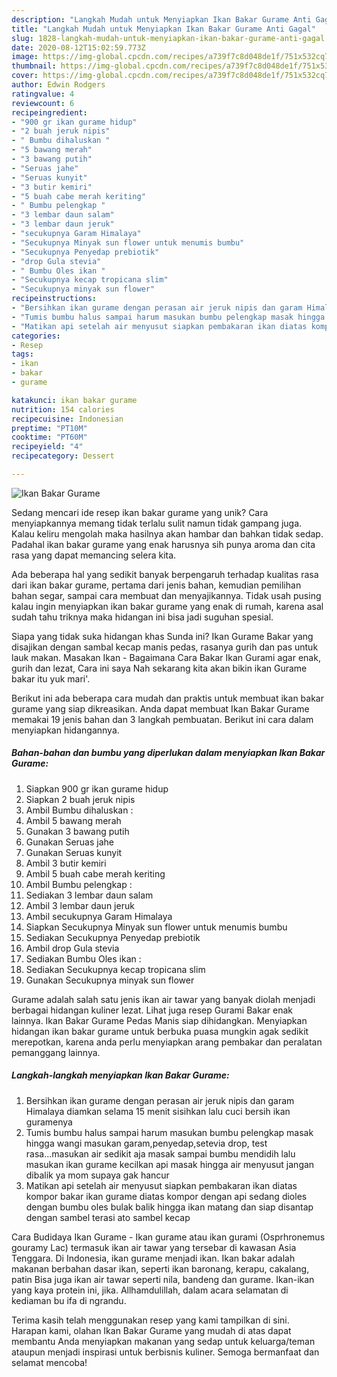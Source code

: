 ```yaml
---
description: "Langkah Mudah untuk Menyiapkan Ikan Bakar Gurame Anti Gagal"
title: "Langkah Mudah untuk Menyiapkan Ikan Bakar Gurame Anti Gagal"
slug: 1828-langkah-mudah-untuk-menyiapkan-ikan-bakar-gurame-anti-gagal
date: 2020-08-12T15:02:59.773Z
image: https://img-global.cpcdn.com/recipes/a739f7c8d048de1f/751x532cq70/ikan-bakar-gurame-foto-resep-utama.jpg
thumbnail: https://img-global.cpcdn.com/recipes/a739f7c8d048de1f/751x532cq70/ikan-bakar-gurame-foto-resep-utama.jpg
cover: https://img-global.cpcdn.com/recipes/a739f7c8d048de1f/751x532cq70/ikan-bakar-gurame-foto-resep-utama.jpg
author: Edwin Rodgers
ratingvalue: 4
reviewcount: 6
recipeingredient:
- "900 gr ikan gurame hidup"
- "2 buah jeruk nipis"
- " Bumbu dihaluskan "
- "5 bawang merah"
- "3 bawang putih"
- "Seruas jahe"
- "Seruas kunyit"
- "3 butir kemiri"
- "5 buah cabe merah keriting"
- " Bumbu pelengkap "
- "3 lembar daun salam"
- "3 lembar daun jeruk"
- "secukupnya Garam Himalaya"
- "Secukupnya Minyak sun flower untuk menumis bumbu"
- "Secukupnya Penyedap prebiotik"
- "drop Gula stevia"
- " Bumbu Oles ikan "
- "Secukupnya kecap tropicana slim"
- "Secukupnya minyak sun flower"
recipeinstructions:
- "Bersihkan ikan gurame dengan perasan air jeruk nipis dan garam Himalaya diamkan selama 15 menit sisihkan lalu cuci bersih ikan guramenya"
- "Tumis bumbu halus sampai harum masukan bumbu pelengkap masak hingga wangi masukan garam,penyedap,setevia drop, test rasa...masukan air sedikit aja masak sampai bumbu mendidih lalu masukan ikan gurame kecilkan api masak hingga air menyusut jangan dibalik ya mom supaya gak hancur"
- "Matikan api setelah air menyusut siapkan pembakaran ikan diatas kompor bakar ikan gurame diatas kompor dengan api sedang dioles dengan bumbu oles bulak balik hingga ikan matang dan siap disantap dengan sambel terasi ato sambel kecap"
categories:
- Resep
tags:
- ikan
- bakar
- gurame

katakunci: ikan bakar gurame 
nutrition: 154 calories
recipecuisine: Indonesian
preptime: "PT10M"
cooktime: "PT60M"
recipeyield: "4"
recipecategory: Dessert

---
```



![Ikan Bakar Gurame](https://img-global.cpcdn.com/recipes/a739f7c8d048de1f/751x532cq70/ikan-bakar-gurame-foto-resep-utama.jpg)

Sedang mencari ide resep ikan bakar gurame yang unik? Cara menyiapkannya memang tidak terlalu sulit namun tidak gampang juga. Kalau keliru mengolah maka hasilnya akan hambar dan bahkan tidak sedap. Padahal ikan bakar gurame yang enak harusnya sih punya aroma dan cita rasa yang dapat memancing selera kita.

Ada beberapa hal yang sedikit banyak berpengaruh terhadap kualitas rasa dari ikan bakar gurame, pertama dari jenis bahan, kemudian pemilihan bahan segar, sampai cara membuat dan menyajikannya. Tidak usah pusing kalau ingin menyiapkan ikan bakar gurame yang enak di rumah, karena asal sudah tahu triknya maka hidangan ini bisa jadi suguhan spesial.

Siapa yang tidak suka hidangan khas Sunda ini? Ikan Gurame Bakar yang disajikan dengan sambal kecap manis pedas, rasanya gurih dan pas untuk lauk makan. Masakan Ikan - Bagaimana Cara Bakar Ikan Gurami agar enak, gurih dan lezat, Cara ini saya Nah sekarang kita akan bikin ikan Gurame bakar itu yuk mari&#39;.


Berikut ini ada beberapa cara mudah dan praktis untuk membuat ikan bakar gurame yang siap dikreasikan. Anda dapat membuat Ikan Bakar Gurame memakai 19 jenis bahan dan 3 langkah pembuatan. Berikut ini cara dalam menyiapkan hidangannya.

<!--inarticleads1-->

##### Bahan-bahan dan bumbu yang diperlukan dalam menyiapkan Ikan Bakar Gurame:

1. Siapkan 900 gr ikan gurame hidup
1. Siapkan 2 buah jeruk nipis
1. Ambil  Bumbu dihaluskan :
1. Ambil 5 bawang merah
1. Gunakan 3 bawang putih
1. Gunakan Seruas jahe
1. Gunakan Seruas kunyit
1. Ambil 3 butir kemiri
1. Ambil 5 buah cabe merah keriting
1. Ambil  Bumbu pelengkap :
1. Sediakan 3 lembar daun salam
1. Ambil 3 lembar daun jeruk
1. Ambil secukupnya Garam Himalaya
1. Siapkan Secukupnya Minyak sun flower untuk menumis bumbu
1. Sediakan Secukupnya Penyedap prebiotik
1. Ambil drop Gula stevia
1. Sediakan  Bumbu Oles ikan :
1. Sediakan Secukupnya kecap tropicana slim
1. Gunakan Secukupnya minyak sun flower


Gurame adalah salah satu jenis ikan air tawar yang banyak diolah menjadi berbagai hidangan kuliner lezat. Lihat juga resep Gurami Bakar enak lainnya. Ikan Bakar Gurame Pedas Manis siap dihidangkan. Menyiapkan hidangan ikan bakar gurame untuk berbuka puasa mungkin agak sedikit merepotkan, karena anda perlu menyiapkan arang pembakar dan peralatan pemanggang lainnya. 

<!--inarticleads2-->

##### Langkah-langkah menyiapkan Ikan Bakar Gurame:

1. Bersihkan ikan gurame dengan perasan air jeruk nipis dan garam Himalaya diamkan selama 15 menit sisihkan lalu cuci bersih ikan guramenya
1. Tumis bumbu halus sampai harum masukan bumbu pelengkap masak hingga wangi masukan garam,penyedap,setevia drop, test rasa...masukan air sedikit aja masak sampai bumbu mendidih lalu masukan ikan gurame kecilkan api masak hingga air menyusut jangan dibalik ya mom supaya gak hancur
1. Matikan api setelah air menyusut siapkan pembakaran ikan diatas kompor bakar ikan gurame diatas kompor dengan api sedang dioles dengan bumbu oles bulak balik hingga ikan matang dan siap disantap dengan sambel terasi ato sambel kecap


Cara Budidaya Ikan Gurame - Ikan gurame atau ikan gurami (Osprhronemus gouramy Lac) termasuk ikan air tawar yang tersebar di kawasan Asia Tenggara. Di Indonesia, ikan gurame menjadi ikan. Ikan bakar adalah makanan berbahan dasar ikan, seperti ikan baronang, kerapu, cakalang, patin Bisa juga ikan air tawar seperti nila, bandeng dan gurame. Ikan-ikan yang kaya protein ini, jika. Allhamdulillah, dalam acara selamatan di kediaman bu ifa di ngrandu. 

Terima kasih telah menggunakan resep yang kami tampilkan di sini. Harapan kami, olahan Ikan Bakar Gurame yang mudah di atas dapat membantu Anda menyiapkan makanan yang sedap untuk keluarga/teman ataupun menjadi inspirasi untuk berbisnis kuliner. Semoga bermanfaat dan selamat mencoba!
